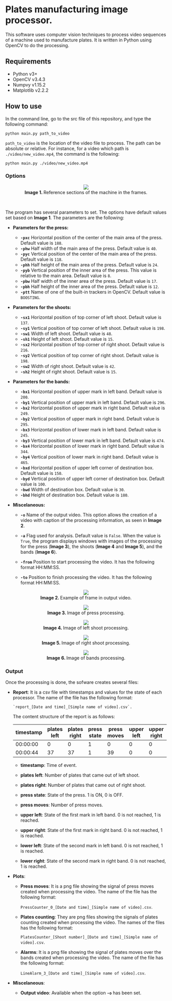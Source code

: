 # Plates manufacturing image processor.

This software uses computer vision techniques to process video sequences of a machine used to manufacture plates. It is written in Python using OpenCV to do the processing.

## Requirements

  - Python v3+
  - OpenCV v3.4.3
  - Numpvy v1.15.2
  - Matplotlib v2.2.2

## How to use

In the command line, go to the src file of this repository, and type the following command:

`python main.py path_to_video`

`path_to_video` is the location of the video file to process. The path can be absolute or relative. For instance, for a video which path is `./video/new_video.mp4`, the command is the following:

`python main.py ./video/new_video.mp4`

### Options
<figure style="text-align: center;">
	<img src='./doc_img/sections_reference.jpg'>
	<figcaption><b>Image 1. </b>Reference sections of the machine in the frames.</figcaption>
</figure>
<br/>

The program has several parameters to set. The options have default values set based on **Image 1**. The parameters are the following:


  - **Parameters for the press:**

	- **`-pxc`** Horizontal position of the center of the main area of the press. Default value is `188`.
	- **`-phw`** Half width of the main area of the press. Default value is `40`.
	- **`-pyc`** Vertical position of the center of the main area of the press. Default value is `118`.
	- **`-phh`** Half height of the main area of the press. Default value is `24`.
	- **`-pyb`** Vertical position of the inner area of the press. This value is relative to the main area. Default value is `8`.
	- **`-pbw`** Half width of the inner area of the press. Default value is `17`.
	- **`-pbh`** Half height of the inner area of the press. Default value is `12`.
	- **`-ptt`** Name of one of the built-in trackers in OpenCV. Default value is `BOOSTING`.

  - **Parameters for the shoots:**

    - **`-sx1`** Horizontal position of top corner of left shoot. Default value is `137`.
    - **`-sy1`** Vertical position of top corner of left shoot. Default value is `198`.
    - **`-sw1`** Width of left shoot. Default value is `48`.
    - **`-sh1`** Height of left shoot. Default value is `15`.
	- **`-sx2`** Horizontal position of top corner of right shoot. Default value is `216`.
    - **`-sy2`** Vertical position of top corner of right shoot. Default value is `198`.
    - **`-sw2`** Width of right shoot. Default value is `42`.
    - **`-sh2`** Height of right shoot. Default value is `15`.

  - **Parameters for the bands:**

    - **`-bx1`** Horizontal position of upper mark in left band. Default value is `200`.
    - **`-by1`** Vertical position of upper mark in left band. Default value is `296`.
    - **`-bx2`** Horizontal position of upper mark in right band. Default value is `249`.
    - **`-by2`** Vertical position of upper mark in right band. Default value is `295`.
    - **`-bx3`** Horizontal position of lower mark in left band. Default value is `245`.
    - **`-by3`** Vertical position of lower mark in left band. Default value is `474`.
    - **`-bx4`** Horizontal position of lower mark in right band. Default value is `344`.
    - **`-by4`** Vertical position of lower mark in right band. Default value is `465`.
    - **`-bxd`** Horizontal position of upper left corner of destination box. Default value is `150`.
    - **`-byd`** Vertical position of upper left corner of destination box. Default value is `100`.
    - **`-bwd`** Width of destination box. Default value is `30`.
    - **`-bhd`** Height of destination box. Default value is `180`.

  - **Miscelaneous:**

    - **`-o`** Name of the output video. This option allows the creation of a video with caption of the processing information, as seen in **Image 2**.

    - **`-a`** Flag used for analysis. Default value is `False`. When the value is `True`, the program displays windows with images of the processing for the press (**Image 3**), the shoots (**Image 4** and **Image 5**), and the bands (**Image 6**).

    - **`-from`** Position to start processing the video. It has the following format HH:MM:SS.

    - **`-to`** Position to finish processing the video. It has the following format HH:MM:SS.

<figure style="text-align: center;">
	<img src='./doc_img/output_video.jpg'>
	<figcaption><b>Image 2. </b>Example of frame in output video.</figcaption>
</figure>

<figure style="text-align: center;">
	<img src='./doc_img/press_analysis.jpg'>
	<figcaption><b>Image 3. </b>Image of press processing.</figcaption>
</figure>

<figure style="text-align: center;">
	<img src='./doc_img/shoot_left_analysis.jpg'>
	<figcaption><b>Image 4. </b>Image of left shoot processing.</figcaption>
</figure>

<figure style="text-align: center;">
	<img src='./doc_img/shoot_right_analysis.jpg'>
	<figcaption><b>Image 5. </b>Image of right shoot processing.</figcaption>
</figure>

<figure style="text-align: center;">
	<img src='./doc_img/band_analysis.jpg'>
	<figcaption><b>Image 6. </b>Image of bands processing.</figcaption>
</figure>

### Output
Once the processing is done, the sofware creates several files:

  - **Report**: It is a csv file with timestamps and values for the state of each processor. The name of the file has the following format:

	    `report_[Date and time]_[Simple name of video].csv`.

    The content structure of the report is as follows:

    |timestamp|plates left|plates right|press state|press moves|upper left|upper right|lower left|lower right|
    |-|-|-|-|-|-|-|-|-|
    |00:00:00|0|0|1|0|0|0|0|0|
    |00:00:44|37|37|1|39|0|0|0|0|

      - **timestamp**: Time of event.

      - **plates left**: Number of plates that came out of left shoot.

      - **plates right**: Number of plates that came out of right shoot.

      - **press state**: State of the press. 1 is ON, 0 is OFF.

      - **press moves**: Number of press moves.

      - **upper left**: State of the first mark in left band. 0 is not reached, 1 is reached.

      - **upper right**: State of the first mark in right band. 0 is not reached, 1 is reached.

      - **lower left**: State of the second mark in left band. 0 is not reached, 1 is reached.

      - **lower right**: State of the second mark in right band. 0 is not reached, 1 is reached.


  - **Plots**:
	  - **Press moves**: It is a png file showing the signal of press moves created when processing the video. The name of the file has the following format:

	    `PressCounter_0_[Date and time]_[Simple name of video].csv`.

	  - **Plates counting**: They are png files showing the signals of plates counting created when processing the video. The names of the files has the following format:

	    `PlatesCounter_[Shoot number]_[Date and time]_[Simple name of video].csv`.

	  - **Alarms**: It is a png file showing the signal of plates moves over the bands created when processing the video. The name of the file has the following format:

	    `LineAlarm_3_[Date and time]_[Simple name of video].csv`.

  - **Miscelaneous**:
  	  - **Output video**: Available when the option **`-o`** has been set.